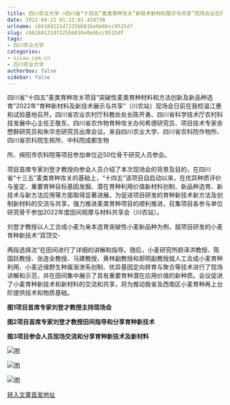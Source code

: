 ```yaml
---
title: 四川农业大学->四川省“十四五”麦类育种攻关“新技术新材料展示与共享”现场会议召开 | sicau.com.cn
date: 2022-04-21 01:22:01.428738
urlname: cb6184121d7225bb01be0ebbcc9515df
slug: cb6184121d7225bb01be0ebbcc9515df
tags: 
- 四川农业大学
categories:
- sicau.com.cn
- 四川农业大学
authorbox: false
sidebar: false
---
```

四川省“十四五”麦类育种攻关项目“突破性麦类育种材料和方法创新及新品种选育”2022年“育种新材料及新技术展示与共享”（川农站）现场会日前在我校温江惠和试验基地召开。四川省农业农村厅科教处处长陈开勇、四川省科学技术厅农村科技发展中心主任王敬东、四川省农作物育种攻关办何希德研究员、项目技术专家余懋群研究员和朱华忠研究员出席会议。来自四川农业大学、四川省农科院作物所、四川省农科院生核所、中科院成都生物
<!--more-->
所、绵阳市农科院等项目参加单位近50位骨干研究人员参会。

项目首席专家刘登才教授向参会人员介绍了本次现场会的背景及目的，在四川省“十三五”麦类育种攻关的基础上，“十四五”该项目自启动以来，在优异种质评价与鉴定、重要育种目标基因发掘、潜在育种利用价值新材料创制、新品种选育、新技术与新方法应用等方面取得显著进展。为促进项目研发的育种新技术新方法及创制新材料的交流与共享，强力推进麦类育种项目的顺利推进，召集项目各参与单位研究骨干参加2022年度田间观摩与材料共享会（川农站）。

刘登才教授以人工合成小麦为亲本选育突破性小麦新品种为例，就项目研发的小麦育种新技术“双顶交-

两段选择法”在田间进行了详细的讲解和指导。随后，小麦研究所颜泽洪教授、陈国跃教授、张连全教授、马建教授、黄林副教授和郝明副教授就人工合成小麦育种利用、小麦近缘野生种属渐渗系创制、优异基因定向转育与聚合等技术进行了现场讲解和示范，并在田间集中展示了具有重要育种潜在应用价值的新种质。会议促进了小麦育种新技术和新材料的交流和共享，将为推动我省及西南区小麦育种再上台阶提供技术和物质基础。

**图1项目首席专家刘登才教授主持现场会**

**图2项目首席专家刘登才教授田间指导和分享育种新技术**

**图3项目参会人员现场交流和分享育种新技术及新材料**

![图](https://news.sicau.edu.cn/__local/7/64/3C/7C37AFD56150FD04FC225419D65_8A5CA3DC_28746.jpg)

![图](https://news.sicau.edu.cn/__local/F/6D/EA/FA270576B6DD2B3A8788D249BD0_A899C982_2EE40.jpg)

![图](https://news.sicau.edu.cn/__local/D/D5/F5/BB9B7C8E4EBED284EB697F55F38_953D278A_1BC66.jpg)

[转入文章首发地址](https://news.sicau.edu.cn/info/1078/67410.htm)